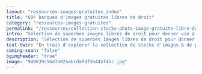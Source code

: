 ```yaml
---
layout: "ressources-images-gratuites_index"
title: "60+ banques d'images gratuites libres de droit"
category: "ressources-images-gratuites"
permalink: "/ressources/collection-stocks-photo-image-gratuite-libre-de-droits/"
intro: "Sélection de superbes images libres de droit pour donner vie à vos créations. Chacun de ces banques d'images permet de dénicher la bonne photo gratuite pour un usage commercial ou personnel. Attention à ne pas faire l’amalgame trop fréquent, qui consiste à penser que gratuit signifie libre de droit. Même si une image est dites « gratuite », cela ne signifie pas qu’elle est libre de droit. Selon la licence des images gratuites, il est demandé parfois de citer le nom de l’auteur, d’autoriser ou non de modifier l’image, etc. Pour chaque banque d'image listée ci-dessous, j'ai spécifié les détails de la licence creative commons à prendre en compte, afin de respecter le travail des photographes :smile:."
description: "Sélection de superbes images libres de droit pour donner vie à vos créations. Chacun de ces banques d'images permet de dénicher la bonne photo gratuite pour un usage commercial ou personnel. "
text-twtr: "En train d'explorer la collection de stocks d'images & de photos libres de droits du @MagDuWebdesign"
coming-soon: "false"
bgimgheader: "true"
image: "949839c56d7a02aabcdafdf5b445f4bc.jpg"
---
```

